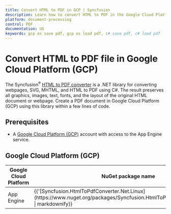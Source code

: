 ```yaml
---
title: Convert HTML to PDF in GCP | Syncfusion
description: Learn how to convert HTML to PDF in the Google Cloud Platform (GCP) using Syncfusion .NET Core PDF library without the dependency of Adobe Acrobat.
platform: document-processing
control: PDF
documentation: UG
keywords: gcp os save pdf, gcp os load pdf, c# save pdf, c# load pdf
---
```

# Convert HTML to PDF file in Google Cloud Platform (GCP)

The Syncfusion<sup>&reg;</sup> [HTML to PDF converter](https://www.syncfusion.com/pdf-framework/net/html-to-pdf) is a .NET library for converting webpages, SVG, MHTML, and HTML to PDF using C#. The result preserves all graphics, images, text, fonts, and the layout of the original HTML document or webpage. Create a PDF document in Google Cloud Platform (GCP) using this library within a few lines of code.

## Prerequisites 

* A [Google Cloud Platform (GCP)](https://console.cloud.google.com/getting-started) account with access to the App Engine service.

## Google Cloud Platform (GCP)

<table>
<thead>
<tr>
<th>
Google Cloud Platform<br/></th><th>
NuGet package name<br/></th></tr></thead>
<tr>
<td>
App Engine<br/></td><td>
{{'[Syncfusion.HtmlToPdfConverter.Net.Linux](https://www.nuget.org/packages/Syncfusion.HtmlToPdfConverter.Net.Linux)' | markdownify}}<br/>
</td></tr>
</table>
